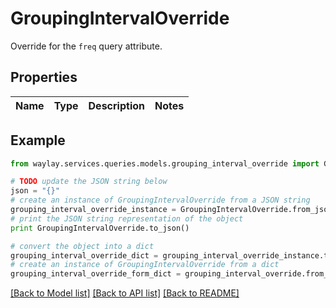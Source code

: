 # GroupingIntervalOverride

Override for the `freq` query attribute.

## Properties

Name | Type | Description | Notes
------------ | ------------- | ------------- | -------------

## Example

```python
from waylay.services.queries.models.grouping_interval_override import GroupingIntervalOverride

# TODO update the JSON string below
json = "{}"
# create an instance of GroupingIntervalOverride from a JSON string
grouping_interval_override_instance = GroupingIntervalOverride.from_json(json)
# print the JSON string representation of the object
print GroupingIntervalOverride.to_json()

# convert the object into a dict
grouping_interval_override_dict = grouping_interval_override_instance.to_dict()
# create an instance of GroupingIntervalOverride from a dict
grouping_interval_override_form_dict = grouping_interval_override.from_dict(grouping_interval_override_dict)
```
[[Back to Model list]](../README.md#documentation-for-models) [[Back to API list]](../README.md#documentation-for-api-endpoints) [[Back to README]](../README.md)


